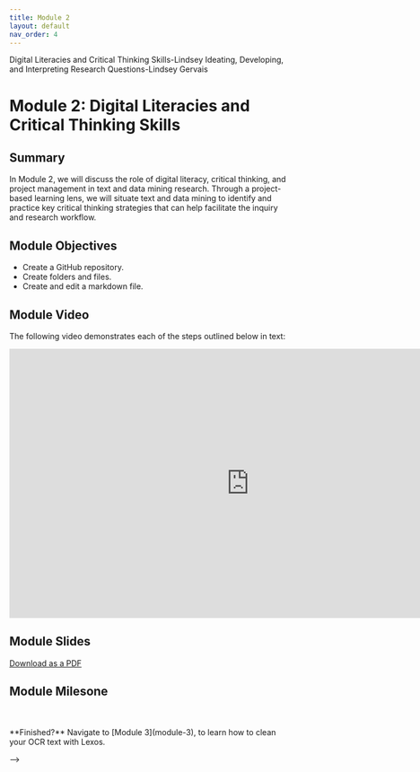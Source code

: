 ```yaml
---
title: Module 2
layout: default
nav_order: 4
---
```

Digital Literacies and Critical Thinking Skills-Lindsey
Ideating, Developing, and Interpreting Research Questions-Lindsey Gervais
<!-- Edit the content below for the workshop in question. Once you're ready to publish, remove the comment characters e.g. "" at the start and end -->

# Module 2: Digital Literacies and Critical Thinking Skills

## Summary
In Module 2, we will discuss the role of digital literacy, critical thinking, and project management in text and data mining research. Through a project-based learning lens, we will situate text and data mining to identify and practice key critical thinking strategies that can help facilitate the inquiry and research workflow.


## Module Objectives 
- Create a GitHub repository.
- Create folders and files.
- Create and edit a markdown file.

## Module Video
The following video demonstrates each of the steps outlined below in text:
<iframe height="480" width="853" allowfullscreen frameborder=0 src="https://echo360.ca/media/db64dd93-a736-4936-9517-8d0a18c16a3e/public?autoplay=false&automute=false"></iframe>

## Module Slides
[Download as a PDF](https://github.com/scds/intro-tableau/raw/main/assets/docs/tableau_20201118.pdf)

<!-- div style="position:relative;padding-top:66.25%;">
<iframe src="//docs.google.com/viewer?url=https://github.com/scds/intro-tableau/raw/main/assets/docs/tableau_20201118.pdf?dl=0&hl=en_US&embedded=true" class="gde-frame" style="position:absolute;top:0;left:0;width:100%;height:100%;border:none;" scrolling="no"></iframe>
</div> -->

## Module Milesone


<br>
<br>
**Finished?** Navigate to [Module 3](module-3), to learn how to clean your OCR text with Lexos. 


-->